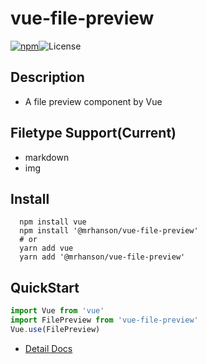 # vue-file-preview

[![npm](https://img.shields.io/npm/v/@mrhanson/vue-file-preview.svg)](https://www.npmjs.com/package/@mrhanson/vue-file-preview)![License](https://img.shields.io/npm/l/@mrhanson/vue-file-preview)

## Description

- A file preview component by Vue

## Filetype Support(Current)

- markdown
- img

## Install

```shell
  npm install vue
  npm install '@mrhanson/vue-file-preview'
  # or
  yarn add vue
  yarn add '@mrhanson/vue-file-preview'
```

## QuickStart

```js
import Vue from 'vue'
import FilePreview from 'vue-file-preview'
Vue.use(FilePreview)
```

- [Detail Docs](https://mrhanson.github.io/vue-file-preview/en/)
